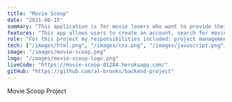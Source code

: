 ```yaml
---
title: "Movie Scoop"
date: "2021-08-15"
summary: "This application is for movie lovers who want to provide their take on their favorite movies. With the wide use of Rotten Tomatoes and other review aggregators, we wanted to build a more user focused experience that would be removed from the mainstream movie critic consensus."
features: "This app allows users to create an account, search for movies, and post their own reviews. Users can see reviews left by fellow users, and have access to their review history in their account page."
role: "For this project my responsibilities included: project management, front-end development, back-end development and app deployment."
tech: ["/images/html.png", "/images/css.png", "/images/javascript.png", "/images/node-js-logo.png", "/images/postgreSQL.png"]
image: "/images/movie-scoop.png"
logo: "/images/movie-scoop-logo.png"
liveCode: "https://movie-scoop-01284.herokuapp.com/"
gitHub: "https://github.com/al-brooks/backend-project"
---
```


Movie Scoop Project